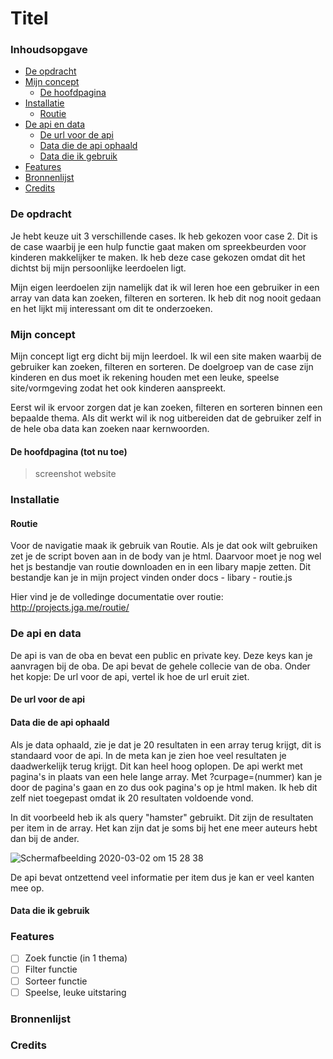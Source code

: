 # Titel

### Inhoudsopgave
* [De opdracht](#De-opdracht)
* [Mijn concept](#Mijn-concept)
   * [De hoofdpagina](#De-hoofdpagina-(tot-nu-toe))
* [Installatie](#Installatie)
   * [Routie](#Routie)
* [De api en data](#De-api-en-data)
   * [De url voor de api](#De-url-voor-de-api)
   * [Data die de api ophaald](#Data-die-de-api-ophaald)
   * [Data die ik gebruik](#Data-die-ik-gebruik)
* [Features](#Features)
* [Bronnenlijst](#Bronnenlijst)
* [Credits](#Credits)

### De opdracht 
Je hebt keuze uit 3 verschillende cases. Ik heb gekozen voor case 2. Dit is de case waarbij je een hulp functie gaat maken om spreekbeurden voor kinderen makkelijker te maken. Ik heb deze case gekozen omdat dit het dichtst bij mijn persoonlijke leerdoelen ligt. 

Mijn eigen leerdoelen zijn namelijk dat ik wil leren hoe een gebruiker in een array van data kan zoeken, filteren en sorteren. Ik heb dit nog nooit gedaan en het lijkt mij interessant om dit te onderzoeken. 

### Mijn concept
Mijn concept ligt erg dicht bij mijn leerdoel. Ik wil een site maken waarbij de gebruiker kan zoeken, filteren en sorteren. De doelgroep van de case zijn kinderen en dus moet ik rekening houden met een leuke, speelse site/vormgeving zodat het ook kinderen aanspreekt. 

Eerst wil ik ervoor zorgen dat je kan zoeken, filteren en sorteren binnen een bepaalde thema. Als dit werkt wil ik nog uitbereiden dat de gebruiker zelf in de hele oba data kan zoeken naar kernwoorden. 

#### De hoofdpagina (tot nu toe)
> screenshot website

### Installatie

#### Routie 
Voor de navigatie maak ik gebruik van Routie. Als je dat ook wilt gebruiken zet je de script boven aan in de body van je html. Daarvoor moet je nog wel het js bestandje van routie downloaden en in een libary mapje zetten. Dit bestandje kan je in mijn project vinden onder docs - libary - routie.js

Hier vind je de volledinge documentatie over routie: http://projects.jga.me/routie/


### De api en data
De api is van de oba en bevat een public en private key. Deze keys kan je aanvragen bij de oba. De api bevat de gehele collecie van de oba. Onder het kopje: De url voor de api, vertel ik hoe de url eruit ziet. 


#### De url voor de api 

#### Data die de api ophaald 
Als je data ophaald, zie je dat je 20 resultaten in een array terug krijgt, dit is standaard voor de api. In de meta kan je zien hoe veel resultaten je daadwerkelijk terug krijgt. Dit kan heel hoog oplopen. De api werkt met pagina's in plaats van een hele lange array. 
Met ?curpage=(nummer) kan je door de pagina's gaan en zo dus ook pagina's op je html maken. Ik heb dit zelf niet toegepast omdat ik 20 resultaten voldoende vond.

In dit voorbeeld heb ik als query "hamster" gebruikt. Dit zijn de resultaten per item in de array. Het kan zijn dat je soms bij het ene meer auteurs hebt dan bij de ander. 

![Schermafbeelding 2020-03-02 om 15 28 38](https://user-images.githubusercontent.com/45541885/75685331-b505da00-5c9a-11ea-9550-dabcadea8ae3.png)

De api bevat ontzettend veel informatie per item dus je kan er veel kanten mee op. 

#### Data die ik gebruik


### Features
- [ ] Zoek functie (in 1 thema)
- [ ] Filter functie
- [ ] Sorteer functie
- [ ] Speelse, leuke uitstaring
 
### Bronnenlijst

### Credits
